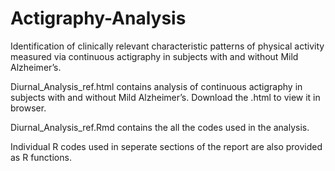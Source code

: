 # Actigraphy-Analysis
Identification of clinically relevant characteristic patterns of physical activity measured via continuous actigraphy in subjects with and without Mild Alzheimer’s.

Diurnal_Analysis_ref.html contains analysis of continuous actigraphy in subjects with and without Mild Alzheimer’s. Download the .html to view it in browser.

Diurnal_Analysis_ref.Rmd contains the all the codes used in the analysis.

Individual R codes used in seperate sections of the report are also provided as R functions.
